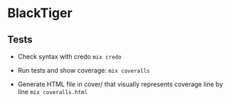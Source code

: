 # BlackTiger

## Tests
- Check syntax with credo
`mix credo`

- Run tests and show coverage:
`mix coveralls`

- Generate HTML file in cover/ that visually represents coverage line by line
`mix coveralls.html`
